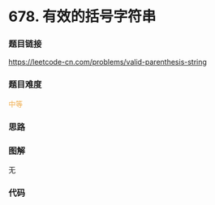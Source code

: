 # 678. 有效的括号字符串

### 题目链接

https://leetcode-cn.com/problems/valid-parenthesis-string

### 题目难度

<font color=#F0AD4E>中等</font>

### 思路



### 图解

无

### 代码

```python
```